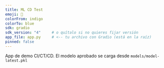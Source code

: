```yaml
---
title: ML CD Test
emoji: 🤖
colorFrom: indigo
colorTo: blue
sdk: gradio
sdk_version: "4"     # o quítalo si no quieres fijar versión
app_file: app.py     # <-- tu archivo con Gradio (está en la raíz)
pinned: false
---
```


App de demo CI/CT/CD. El modelo aprobado se carga desde `models/model-latest.pkl`
